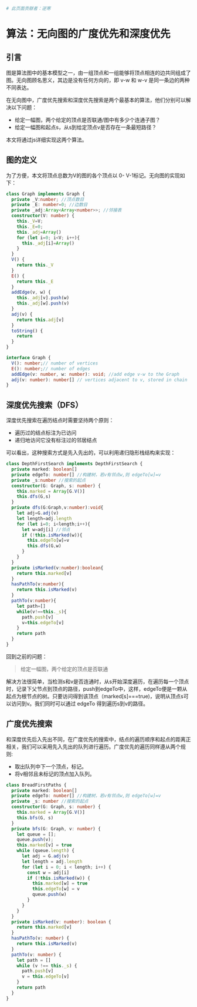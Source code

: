 ```bash
# 此页面贡献者：逆寒
```
# 算法：无向图的广度优先和深度优先

## 引言

图是算法图中的基本模型之一，由一组顶点和一组能够将顶点相连的边共同组成了图。无向图顾名思义，其边是没有任何方向的，即 v-w 和 w-v 是同一条边的两种不同表达。

在无向图中，广度优先搜索和深度优先搜索是两个最基本的算法，他们分别可以解决以下问题：

- 给定一幅图，两个给定的顶点是否联通/图中有多少个连通子图？
- 给定一幅图和起点s，从s到给定顶点v是否存在一条最短路径？

本文将通过js详细实现这两个算法。

## 图的定义

为了方便，本文将顶点总数为V的图的各个顶点以 0- V-1标记。无向图的实现如下：

```typescript
class Graph implements Graph {
  private _V:number; //顶点数目
  private _E: number=0; //边数目
  private _adj:Array<Array<number>>; //邻接表
  constructor(V: number) {
    this._V=V;
    this._E=0;
    this._adj=Array()
    for (let i=0; i<V; i++){
      this._adj[i]=Array()
    }
  }
  V() {
    return this._V
  }
  E() {
    return this._E
  }
  addEdge(v, w) {
    this._adj[v].push(w)
    this._adj[w].push(v)
  }
  adj(v) {
    return this.adj[v]
  }
  toString() {
    return
  }
}

interface Graph {
  V(): number;// number of vertices
  E(): number;// number of edges
  addEdge(v: number, w: number): void; //add edge v-w to the Graph
  adj(v: number): number[] // vertices adjacent to v, stored in chain
}

```

## 深度优先搜索（DFS）

深度优先搜索在遍历结点时需要坚持两个原则：

- 遍历过的结点标注为已访问
- 递归地访问它没有标注过的邻居结点

可以看出，这种搜索方式是先入先出的，可以利用递归隐形栈结构来实现：

```typescript
class DepthFirstSearch implements DepthFirstSearch {
  private marked: boolean[]
  private edgeTo: number[] //构建树，若v有邻点w,则 edgeTo[w]=v
  private _s:number //搜索的起点
  constructor(G: Graph, s: number) {
    this.marked = Array[G.V()]
    this.dfs(G,s)
  }
  private dfs(G:Graph,v:number):void{
    let adj=G.adj(v)
    let length=adj.length
    for (let i=0; i<length;i++){
      let w=adj[i] //邻点
      if (!this.isMarked(w)){
        this.edgeTo[w]=v
        this.dfs(G,w)
      }
    }
  }
  private isMarked(v:number):boolean{
    return this.marked[v]
  }
  hasPathTo(v:number){
    return this.isMarked(v)
  }
  pathTo(v:number){
    let path=[]
    while(v!==this._s){
      path.push[v]
      v=this.edgeTo[v]
    }
    return path
  }
}

```

回到之前的问题：

> 给定一幅图，两个给定的顶点是否联通

解决方法很简单，当检测s和v是否连通时，从s开始深度遍历，在遍历每一个顶点时，记录下父节点到顶点的路径，push到edgeTo中，这样，edgeTo便是一颗从起点为根节点的树。只要访问得到该顶点（marked[s]===true)，说明从顶点s可以访问到v。我们同时可以通过 edgeTo 得到遍历s到v的路径。

## 广度优先搜索

和深度优先后入先出不同，在广度优先的搜索中，结点的遍历顺序和起点的距离正相关，我们可以采用先入先出的队列进行遍历。广度优先的遍历同样遵从两个规则:

- 取出队列中下一个顶点，标记。
- 将v相邻且未标记的顶点加入队列。

```typescript
class BreadFirstPaths {
  private marked: boolean[]
  private edgeTo: number[] //构建树，若v有邻点w,则 edgeTo[w]=v
  private _s: number //搜索的起点
  constructor(G: Graph, s: number) {
    this.marked = Array[G.V()]
    this.bfs(G, s)
  }
  private bfs(G: Graph, v: number) {
    let queue = [];
    queue.push(v);
    this.marked[v] = true
    while (queue.length) {
      let adj = G.adj(v)
      let length = adj.length
      for (let i = 0; i < length; i++) {
        const w = adj[i]
        if (!this.isMarked(w)) {
          this.marked[w] = true
          this.edgeTo[w] = v
          queue.push(w)
        }
      }
    }
  }
  private isMarked(v: number): boolean {
    return this.marked[v]
  }
  hasPathTo(v: number) {
    return this.isMarked(v)
  }
  pathTo(v: number) {
    let path = []
    while (v !== this._s) {
      path.push[v]
      v = this.edgeTo[v]
    }
    return path
  }
}

```

